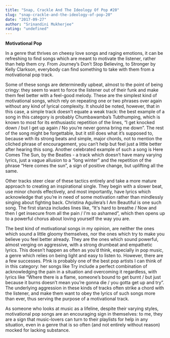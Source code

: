 ```yaml
---
title: "Snap, Crackle And The Ideology Of Pop #20"
slug: "snap-crackle-and-the-ideology-of-pop-20"
date: "2017-09-27"
author: "Srinandini Mukherjee"
rating: "undefined"
---
```


**Motivational Pop**

In a genre that thrives on cheesy love songs and raging emotions, it can be refreshing to find songs which are meant to motivate the listener, rather than help them cry. From Journey’s Don’t Stop Believing, to Stronger by Kelly Clarkson, everybody can find something to take with them from a motivational pop track.

Some of these songs are determinedly upbeat, almost to the point of being cringy: they seem to want to force the listener out of their funk and make them feel better with a feel-good melody. These are the simplest kind of motivational songs, which rely on repeating one or two phrases over again without any kind of lyrical complexity. It should be noted, however, that in this case, a simple track doesn’t equate a weak track: the best example of a song in this category is probably Chumbawamba’s Tubthumping, which is known to most for its enthusiastic repetition of the lines, “I get knocked down / but I get up again / No you’re never gonna bring me down”. The rest of the song might be forgettable, but it still does what it’s supposed to, because with its strong beats and simple, major chords, not to mention the cliched phrase of encouragement, you can’t help but feel just a little better after hearing this song. Another celebrated example of such a song is Here Comes The Sun, by the Beatles - a track which doesn’t have many varying lyrics, just a vague allusion to a “long winter” and the repetition of the phrase “Here comes the sun”, a sign of positive change, but uplifting all the same.

Other tracks steer clear of these tactics entirely and take a more mature approach to creating an inspirational single. They begin with a slower beat, use minor chords effectively, and most importantly, have lyrics which acknowledge that you’re in need of some motivation rather than mindlessly singing about fighting back. Christina Aguilera’s I Am Beautiful is one such song. The first stanza includes lines like, “It's hard to breathe / Now and then I get insecure from all the pain / I'm so ashamed”, which then opens up to a powerful chorus about loving yourself the way you are.

The best kind of motivational songs in my opinion, are neither the ones which sound a little gloomy themselves, nor the ones which try to make you believe you feel better already. They are the ones which sound powerful, almost verging on aggressive, with a strong drumbeat and empathetic lyrics. This doesn’t happen as often as you’d think, especially in pop music, a genre which relies on being light and easy to listen to. However, there are a few successes. P!nk is probably one of the best pop artists I can think of in this category: her songs like Try include a perfect combination of acknowledging the pain in a situation and overcoming it regardless, with lyrics like “Where there is a flame, someone’s bound to get burnt / but just because it burns doesn’t mean you’re gonna die / you gotta get up and try”. The underlying aggression in these kinds of tracks often strike a chord with the listener, and make them want to obey the lyrics of such songs more than ever, thus serving the purpose of a motivational track.

As someone who looks at music as a lifeline, despite their varying styles, motivational pop songs are an encouraging sign in themselves: to me, they are a sign that music-lovers can turn to their playlists for help in any situation, even in a genre that is so often (and not entirely without reason) mocked for lacking substance.
